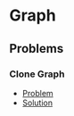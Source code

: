 # Graph

## Problems 

### Clone Graph 

- [Problem](https://leetcode.com/problems/clone-graph/submissions/)
- [Solution](/CompetitiveProgramming/Graph/cloneGraph.py)